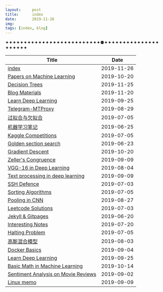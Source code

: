 ```yaml
---
layout:     post
title:      index
date:       2019-11-26
img: 
tags: [index, blog]
---
```


✦✦✦✦✦✦✦✦✦✦✦✦✦✦✦✦✦✦✦✦✦✦✦✦✦✦⚉✦✦✦✦✦✦✦✦✦✦✦✦✦✦✦✦✦✦✦✦✦

|Title|Date|
|---|---|
|[index]({{site.baseurl}}/index) | 2019-11-26 |
|[Papers on Machine Learning]({{site.baseurl}}/Papers-on-Machine-Learning) | 2019-10-20 |
|[Decision Trees]({{site.baseurl}}/Decision-Trees) | 2019-11-25 |
|[Blog Materials]({{site.baseurl}}/Blog-Materials) | 2019-11-20 |
|[Learn Deep Learning]({{site.baseurl}}/Learn-Deep-Learning) | 2019-09-25 |
|[Telegram-MTProxy]({{site.baseurl}}/Telegram-MTProxy) | 2019-08-29 |
|[过拟合与欠拟合]({{site.baseurl}}/过拟合与欠拟合) | 2019-07-05 |
|[机器学习笔记]({{site.baseurl}}/机器学习笔记) | 2019-06-25 |
|[Kaggle Competitions]({{site.baseurl}}/Kaggle-Competitions) | 2019-07-05 |
|[Golden section search]({{site.baseurl}}/Golden-section-search) | 2019-06-23 |
|[Gradient Descent]({{site.baseurl}}/Gradient-Descent) | 2019-10-20 |
|[Zeller's Congruence]({{site.baseurl}}/Zeller's-Congruence) | 2019-09-09 |
|[VGG-16 in Deep Learning]({{site.baseurl}}/VGG-16-in-Deep-Learning) | 2019-08-04 |
|[Text processing in deep learning]({{site.baseurl}}/Text-processing-in-deep-learning) | 2019-09-09 |
|[SSH Defence]({{site.baseurl}}/SSH-Defence) | 2019-07-03 |
|[Sorting Algorithms]({{site.baseurl}}/Sorting-Algorithms) | 2019-07-05 |
|[Pooling in CNN]({{site.baseurl}}/Pooling-in-CNN) | 2019-08-27 |
|[Leetcode Solutions]({{site.baseurl}}/Leetcode-Solutions) | 2019-07-03 |
|[Jekyll & Gitpages]({{site.baseurl}}/Jekyll-&-Gitpages) | 2019-06-20 |
|[Interesting Notes]({{site.baseurl}}/Interesting-Notes) | 2019-07-20 |
|[Halting Problem]({{site.baseurl}}/Halting-Problem) | 2019-07-05 |
|[高斯混合模型]({{site.baseurl}}/高斯混合模型) | 2019-08-03 |
|[Docker Basics]({{site.baseurl}}/Docker-Basics) | 2019-09-04 |
|[Learn Deep Learning]({{site.baseurl}}/Learn-Deep-Learning) | 2019-09-25 |
|[Basic Math in Machine Learning]({{site.baseurl}}/Basic-Math-in-Machine-Learning) | 2019-10-14 |
|[Sentiment Analysis on Movie Reviews]({{site.baseurl}}/Sentiment-Analysis-on-Movie-Reviews) | 2019-09-02 |
|[Linux memo]({{site.baseurl}}/Linux-memo) | 2019-09-09 |
